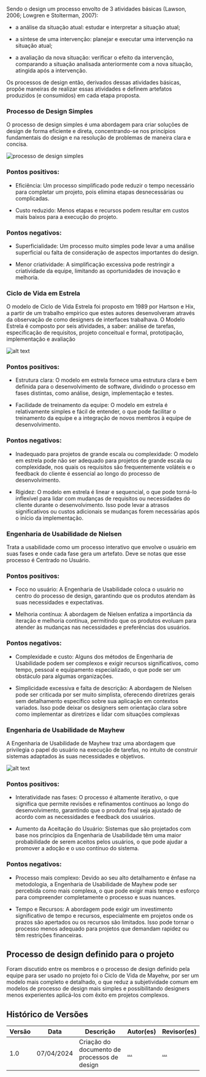 Sendo o design um processo envolto de 3 atividades básicas (Lawson, 2006; Lowgren e Stolterman, 2007): 

- a análise da situação atual: estudar e interpretar a situação atual;

- a síntese de uma intervenção: planejar e executar uma intervenção na situação atual;

- a avaliação da nova situação: verificar o efeito da intervenção, comparando a situação analisada anteriormente com a nova situação, atingida após a intervenção.

Os processos de design então, derivados dessas atividades básicas, propõe maneiras de realizar essas atividades e definem artefatos produzidos (e consumidos) em cada etapa proposta.

### Processo de Design Simples

O processo de design simples é uma abordagem para criar soluções de design de forma eficiente e direta, concentrando-se nos princípios fundamentais do design e na resolução de problemas de maneira clara e concisa.

![processo de design simples](image.png)

### Pontos positivos:

- Eficiência: Um processo simplificado pode reduzir o tempo necessário para completar um projeto, pois elimina etapas desnecessárias ou complicadas.

- Custo reduzido: Menos etapas e recursos podem resultar em custos mais baixos para a execução do projeto.

### Pontos negativos: 

- Superficialidade: Um processo muito simples pode levar a uma análise superficial ou falta de consideração de aspectos importantes do design.

- Menor criatividade: A simplificação excessiva pode restringir a criatividade da equipe, limitando as oportunidades de inovação e melhoria.
### Ciclo de Vida em Estrela

O modelo de Ciclo de Vida Estrela foi proposto em 1989 por Hartson e Hix, a partir de um trabalho empírico que estes autores desenvolveram através da observação de como  designers de interfaces trabalhava. O Modelo Estrela é composto por seis atividades, a saber: análise de tarefas, especificação de requisitos, projeto conceitual e formal, prototipação, implementação e avaliação

![alt text](image-1.png)

### Pontos positivos: 

- Estrutura clara: O modelo em estrela fornece uma estrutura clara e bem definida para o desenvolvimento de software, dividindo o processo em fases distintas, como análise, design, implementação e testes.

- Facilidade de treinamento da equipe: O modelo em estrela é relativamente simples e fácil de entender, o que pode facilitar o treinamento da equipe e a integração de novos membros à equipe de desenvolvimento.

### Pontos negativos: 

- Inadequado para projetos de grande escala ou complexidade: O modelo em estrela pode não ser adequado para projetos de grande escala ou complexidade, nos quais os requisitos são frequentemente voláteis e o feedback do cliente é essencial ao longo do processo de desenvolvimento.

- Rigidez: O modelo em estrela é linear e sequencial, o que pode torná-lo inflexível para lidar com mudanças de requisitos ou necessidades do cliente durante o desenvolvimento. Isso pode levar a atrasos significativos ou custos adicionais se mudanças forem necessárias após o início da implementação.

### Engenharia de Usabilidade de Nielsen

Trata a usabilidade como um processo interativo que envolve o usuário em suas fases e onde cada fase gera um artefato. Deve se notas que esse processo é Centrado no Usuário.

### Pontos positivos: 

- Foco no usuário: A Engenharia de Usabilidade coloca o usuário no centro do processo de design, garantindo que os produtos atendam às suas necessidades e expectativas.

- Melhoria contínua: A abordagem de Nielsen enfatiza a importância da iteração e melhoria contínua, permitindo que os produtos evoluam para atender às mudanças nas necessidades e preferências dos usuários.

### Pontos negativos: 

- Complexidade e custo: Alguns dos métodos de Engenharia de Usabilidade podem ser complexos e exigir recursos significativos, como tempo, pessoal e equipamento especializado, o que pode ser um obstáculo para algumas organizações.

- Simplicidade excessiva e falta de descrição: A abordagem de Nielsen pode ser criticada por ser muito simplista, oferecendo diretrizes gerais sem detalhamento específico sobre sua aplicação em contextos variados. Isso pode deixar os designers sem orientação clara sobre como implementar as diretrizes e lidar com situações complexas

### Engenharia de Usabilidade de Mayhew


A Engenharia de Usabilidade de Mayhew traz uma abordagem que privilegia o papel do usuário na execução de tarefas, no intuito de construir sistemas adaptados às suas necessidades e objetivos. 

![alt text](image-2.png)

### Pontos positivos:

- Interatividade nas fases: O processo é altamente iterativo, o que significa que permite revisões e refinamentos contínuos ao longo do desenvolvimento, garantindo que o produto final seja ajustado de acordo com as necessidades e feedback dos usuários.

- Aumento da Aceitação do Usuário: Sistemas que são projetados com base nos princípios da Engenharia de Usabilidade têm uma maior probabilidade de serem aceitos pelos usuários, o que pode ajudar a promover a adoção e o uso contínuo do sistema.

### Pontos negativos: 

- Processo mais complexo: Devido ao seu alto detalhamento e ênfase na metodologia, a Engenharia de Usabilidade de Mayhew pode ser percebida como mais complexa, o que pode exigir mais tempo e esforço para compreender completamente o processo e suas nuances.

- Tempo e Recursos: A abordagem pode exigir um investimento significativo de tempo e recursos, especialmente em projetos onde os prazos são apertados ou os recursos são limitados. Isso pode tornar o processo menos adequado para projetos que demandam rapidez ou têm restrições financeiras.


## Processo de design definido para o projeto

Foram discutido entre os membros e o processo de design definido pela equipe para ser usado no projeto foi o Ciclo de Vida de Mayehw, por ser um modelo mais completo e detalhado, o que reduz a subjetividade comum em modelos de processo de design mais simples e possibilitando designers menos experientes aplicá-los com êxito em projetos complexos.


## Histórico de Versões

| Versão |    Data    | Descrição                                 | Autor(es)                                       | Revisor(es)                                    |
| ------ | :--------: | ----------------------------------------- | ----------------------------------------------- | ---------------------------------------------- |
| 1.0    | 07/04/2024 | Criação do documento de processos de design |  [...](https://github.com/gravelylara)   | [...](https://github.com/...) |